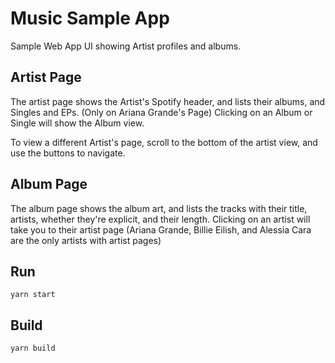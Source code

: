 # Music Sample App
Sample Web App UI showing Artist profiles and albums.

## Artist Page
The artist page shows the Artist's Spotify header, and lists their albums, and Singles and EPs. (Only on Ariana Grande's Page) Clicking on an Album or Single will show the Album view.

To view a different Artist's page, scroll to the bottom of the artist view, and use the buttons to navigate.

## Album Page
The album page shows the album art, and lists the tracks with their title, artists, whether they're explicit, and their length. Clicking on an artist will take you to their artist page (Ariana Grande, Billie Eilish, and Alessia Cara are the only artists with artist pages)

## Run
```
yarn start
```

## Build
```
yarn build
```
